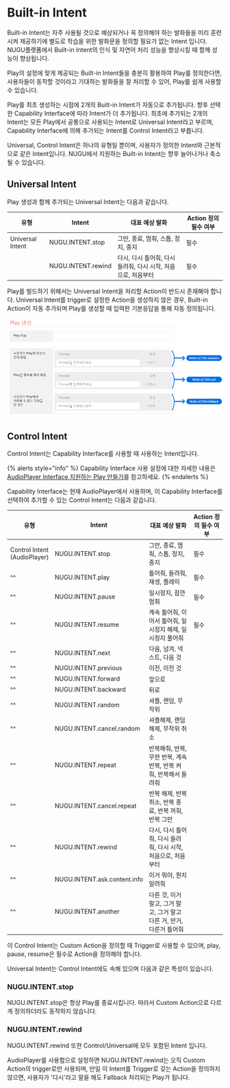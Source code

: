 # Built-in Intent

Built-in Intent는 자주 사용될 것으로 예상되거나 꼭 정의해야 하는 발화들을 미리 훈련시켜 제공하기에 별도로 학습을 위한 발화문을 정의할 필요가 없는 Intent 입니다. NUGU플랫폼에서 Built-in Intent의 인식 및 자연어 처리 성능을 향상시킬 때 함께 성능이 향상됩니다.

Play의 설정에 맞게 제공되는 Built-in Intent들을 충분히 활용하여 Play를 정의한다면, 사용자들이 동작할 것이라고 기대하는 발화들을 잘 처리할 수 있어, Play를 쉽게 사용할 수 있습니다.

Play를 최초 생성하는 시점에 2개의 Built-in Intent가 자동으로 추가됩니다. 향후 선택한 Capability Interface에 따라 Intent가 더 추가됩니다. 최초에 추가되는 2개의 Intent는 모든 Play에서 공통으로 사용되는 Intent로 Universal Intent라고 부르며, Capability Interface에 의해 추가되는 Intent를 Control Intent라고 부릅니다.

Universal, Control Intent은 하나의 유형일 뿐이며, 사용자가 정의한 Intent와 근본적으로 같은 Intent입니다. NUGU에서 지원하는 Built-in Intent는 향후 늘어나거나 축소될 수 있습니다.

## Universal Intent

Play 생성과 함께 추가되는 Universal Intent는 다음과 같습니다.

| 유형                | Intent              | 대표 예상 발화                               | Action 정의 필수 여부  |
|-------------------|---------------------|----------------------------------------|------------------|
| Universal Intent  | NUGU.INTENT.stop    | 그만, 종료, 멈춰, 스톱, 정지, 중지                 | 필수               |
|                   | NUGU.INTENT.rewind  | 다시, 다시 틀어줘, 다시 들려줘, 다시 시작, 처음으로, 처음부터  | 필수               |

Play를 빌드하기 위해서는 Universal Intent을 처리할 Action이 반드시 존재해야 합니다. Universal Intent를 trigger로 설정한 Action을 생성하지 않은 경우, Built-in Action이 자동 추가되며 Play를 생성할 때 입력한 기본응답을 통해 자동 정의됩니다.

![](/assets/images/built-in-intents-01.png)

## Control Intent

Control Intent는 Capability Interface를 사용할 때 사용하는 Intent입니다.

{% alerts style="info" %}
Capability Interface 사용 설정에 대한 자세한 내용은 [AudioPlayer Interface 지원하는 Play 만들기](../create-a-play-with-audioplayer)를 참고하세요.
{% endalerts %}

Capability Interface는 현재 AudioPlayer에서 사용하며, 이 Capability Interface를 선택하여 추가할 수 있는 Control Intent는 다음과 같습니다.

| 유형                                | Intent                        | 대표 예상 발화                                     | Action 정의 필수 여부  |
|-----------------------------------|-------------------------------|----------------------------------------------|------------------|
| Control Intent<br/>(AudioPlayer)  | NUGU.INTENT.stop              | 그만, 종료, 멈춰, 스톱, 정지, 중지                       | 필수               |
| ^^                                | NUGU.INTENT.play              | 틀어줘, 들려줘, 재생, 플레이                            | 필수               |
| ^^                                | NUGU.INTENT.pause             | 일시정지, 잠깐 멈춰                                  | 필수               |
| ^^                                | NUGU.INTENT.resume            | 계속 틀어줘, 이어서 틀어줘, 일시정지 해제, 일시정지 풀어줘           | 필수               |
| ^^                                | NUGU.INTENT.next              | 다음, 넘겨, 넥스트, 다음 것                            |                  |
| ^^                                | NUGU.INTENT.previous          | 이전, 이전 것                                     |                  |
| ^^                                | NUGU.INTENT.forward           | 앞으로                                          |                  |
| ^^                                | NUGU.INTENT.backward          | 뒤로                                           |                  |
| ^^                                | NUGU.INTENT.random            | 셔플, 랜덤, 무작위                                  |                  |
| ^^                                | NUGU.INTENT.cancel.random     | 셔플해제, 랜덤 해제, 무작위 취소                          |                  |
| ^^                                | NUGU.INTENT.repeat            | 반복해줘, 반복, 무한 반복, 계속 반복, 반복 켜줘, 반복해서 들려줘      |                  |
| ^^                                | NUGU.INTENT.cancel.repeat     | 반복 해제, 반복 취소, 반복 종료, 반복 꺼줘, 반복 그만            |                  |
| ^^                                | NUGU.INTENT.rewind            | 다시, 다시 틀어줘, 다시 들려줘, 다시 시작, 처음으로, 처음부터        |                  |
| ^^                                | NUGU.INTENT.ask.content.info  | 이거 뭐야, 뭔지 알려줘                                |                  |
| ^^                                | NUGU.INTENT.another           | 다른 것, 이거 말고, 그거 말고, 그거 말고 다른 거, 딴거, 다른거 틀어줘  |                  |

이 Control Intent는 Custom Action을 정의할 때 Trigger로 사용할 수 있으며, play, pause, resume은 필수로 Action을 정의해야 합니다.

Universal Intent는 Control Intent에도 속해 있으며 다음과 같은 특성이 있습니다.

### NUGU.INTENT.stop

NUGU.INTENT.stop은 항상 Play를 종료시킵니다. 따라서 Custom Action으로 다르게 정의하더라도 동작하지 않습니다.

### NUGU.INTENT.rewind

NUGU.INTENT.rewind 또한 Control/Universal에 모두 포함된 Intent 입니다.

AudioPlayer를 사용함으로 설정하면 NUGU.INTENT.rewind는 오직 Custom Action의 trigger로만 사용되며, 만일 이 Intent를 Trigger로 갖는 Action을 정의하지 않으면, 사용자가 '다시'라고 말을 해도 Fallback 처리되는 Play가 됩니다.
